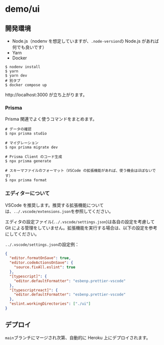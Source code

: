 # demo/ui

## 開発環境

- Node.js（nodenv を想定していますが、`.node-version`の Node.js があれば何でも良いです）
- Yarn
- Docker

```shell
$ nodenv install
$ yarn
$ yarn dev
# 別タブ
$ docker compose up
```

http://localhost:3000 が立ち上がります。

### Prisma

Prisma 関連でよく使うコマンドをまとめます。

```shell
# データの確認
$ npx prisma studio

# マイグレーション
$ npx prisma migrate dev

# Prisma Client のコード生成
$ npx prisma generate

# スキーマファイルのフォーマット（VSCode の拡張機能があれば、使う機会はほぼないです）
$ npx prisma format
```

### エディターについて

VSCode を推奨します。推奨する拡張機能については、`../.vscode/extensions.json`を参照してください。

エディタの設定ファイル(`../.vscode/settings.json`)は各自の設定を考慮して Git による管理をしていません。拡張機能を実行する場合は、以下の設定を参考にしてください。

`../.vscode/settings.json`の設定例：

```json
{
  "editor.formatOnSave": true,
  "editor.codeActionsOnSave": {
    "source.fixAll.eslint": true
  },
  "[typescript]": {
    "editor.defaultFormatter": "esbenp.prettier-vscode"
  },
  "[typescriptreact]": {
    "editor.defaultFormatter": "esbenp.prettier-vscode"
  },
  "eslint.workingDirectories": ["./ui"]
}
```

## デプロイ

`main`ブランチにマージされ次第、自動的に Heroku 上にデプロイされます。
